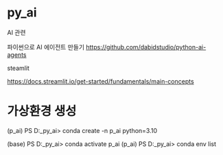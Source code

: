 # py_ai
AI 관련 



파이썬으로 AI 에이전트 만들기 https://github.com/dabidstudio/python-ai-agents




steamlit

https://docs.streamlit.io/get-started/fundamentals/main-concepts

# 가상환경 생성

(p_ai) PS D:\_py_ai> conda create -n p_ai python=3.10

(base) PS D:\_py_ai> conda activate p_ai
(p_ai) PS D:\_py_ai> conda env list


